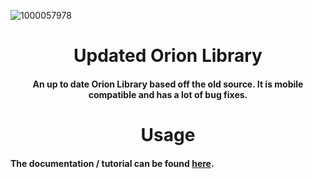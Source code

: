 ![1000057978](https://github.com/user-attachments/assets/490fbf05-e45f-4a14-a87f-ecd4bdfb4924)


<h1 align="center">Updated Orion Library</h1>
<h4 align="center"><b>An up to date</b> Orion Library based off the old source. It is mobile compatible and has a lot of bug fixes.
</h4>

<h1 align="center">Usage
<br>
</h1>

#### The documentation / tutorial can be found [here](https://github.com/zen-teamm/updated-orion-library/blob/main/Documentation.md).
